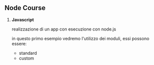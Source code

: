 ## Node Course

1. **Javascript**
   
    realizzazione di un app con esecuzione con node.js
    
    in questo primo esempio vedremo l'utilizzo dei moduli, essi possono essere:
    
    - standard
    - custom
     

